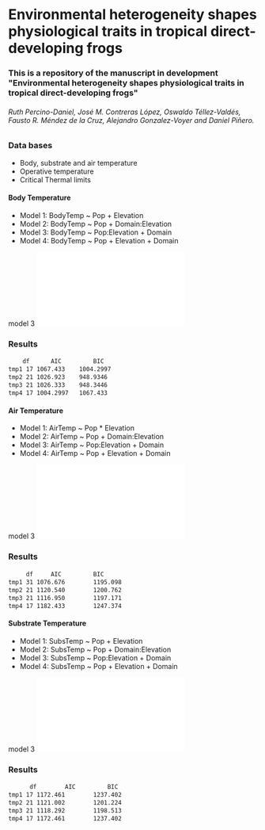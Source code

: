 # Environmental heterogeneity shapes physiological traits in tropical direct-developing frogs

### This is a repository of the manuscript in development "Environmental heterogeneity shapes physiological traits in tropical direct-developing frogs"

###### Ruth Percino-Daniel, José M. Contreras López, Oswaldo Téllez-Valdés, Fausto R. Méndez de la Cruz, Alejandro Gonzalez-Voyer and Daniel Piñero.


### Data bases
 * Body, substrate and air temperature
 * Operative temperature
 * Critical Thermal limits

 #### Body Temperature
  
* Model 1: BodyTemp ~ Pop + Elevation
* Model 2: BodyTemp ~ Pop + Domain:Elevation 
* Model 3: BodyTemp ~ Pop:Elevation + Domain 
* Model 4: BodyTemp ~ Pop + Elevation + Domain

model 3
![](lm_tb_m3.pdf)

 ### Results

```
	df		AIC			BIC
tmp1 17 1067.433 	1004.2997
tmp2 21 1026.923 	948.9346
tmp3 21 1026.333 	948.3446
tmp4 17 1004.2997	1067.433 
```

#### Air Temperature ####
* Model 1: AirTemp ~ Pop * Elevation
* Model 2: AirTemp ~ Pop + Domain:Elevation
* Model 3: AirTemp ~ Pop:Elevation + Domain
* Model 4: AirTemp ~ Pop + Elevation + Domain
 
 
 model 3
 ![](lm_air_m3.pdf)
 
 ### Results
 
 
``` 
	 df		AIC			BIC
tmp1 31 1076.676		1195.098
tmp2 21 1120.540		1200.762
tmp3 21 1116.950		1197.171
tmp4 17 1182.433		1247.374
```
#### Substrate Temperature ####

* Model 1: SubsTemp ~ Pop + Elevation
* Model 2: SubsTemp ~ Pop + Domain:Elevation 
* Model 3: SubsTemp ~ Pop:Elevation + Domain 
* Model 4: SubsTemp ~ Pop + Elevation + Domain

model 3
![](lm_substrate_m3.pdf)


 ### Results

```
	  df		AIC			BIC
tmp1 17 1172.461		1237.402
tmp2 21 1121.002		1201.224
tmp3 21 1118.292		1198.513
tmp4 17 1172.461		1237.402
```



